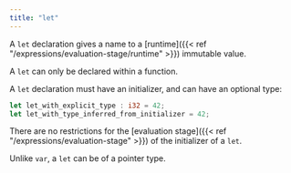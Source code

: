 ```yaml
---
title: "let"
---
```


A `let` declaration gives a name to a
[runtime]({{< ref "/expressions/evaluation-stage/runtime" >}}) immutable value.

A `let` can only be declared within a function.

A `let` declaration must have an initializer, and can have an optional type:

```rust
let let_with_explicit_type : i32 = 42;
let let_with_type_inferred_from_initializer = 42;
```

There are no restrictions for the
[evaluation stage]({{< ref "/expressions/evaluation-stage" >}}) of
the initializer of a `let`.

Unlike `var`, a `let` can be of a pointer type.
